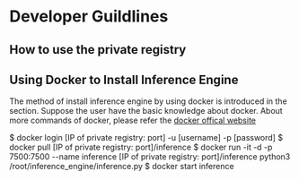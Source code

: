 # Developer Guildlines

## How to use the private registry




## Using Docker to Install Inference Engine
The method of install inference engine by using docker is introduced in the section. Suppose the user have the basic knowledge about docker. About more commands of docker, please refer the [docker offical website](https://docs.docker.com/engine/reference/commandline/cli/) 



$ docker login [IP of private registry: port] -u [username] -p [password]
$ docker pull [IP of private registry: port]/inference
$ docker run -it -d -p 7500:7500 --name inference [IP of private registry: port]/inference python3 /root/inference_engine/inference.py
$ docker start inference